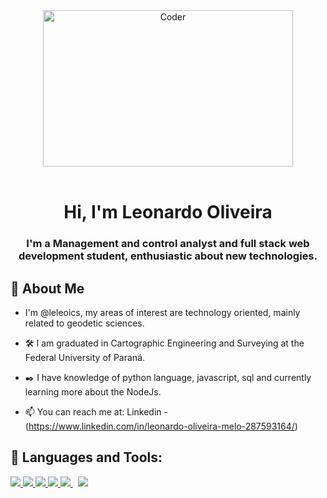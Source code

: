 <div align="center">
    <img src="https://media.giphy.com/media/qgQUggAC3Pfv687qPC/giphy.gif" alt="Coder" width="400" height="250" />
</div>
<br/>

<h1 align="center">Hi, I'm Leonardo Oliveira</h1>
<h3 align="center">I'm a Management and control analyst and full stack web development student, enthusiastic about new technologies.</h3>


## 🤪 About Me

- I'm @leleoics, my areas of interest are technology oriented, mainly related to geodetic sciences. 

- 🛠️ I am graduated in Cartographic Engineering and Surveying at the Federal University of Paraná.

- ✒️ I have knowledge of python language, javascript, sql and currently learning more about the NodeJs.

- 📫 You can reach me at: Linkedin - (https://www.linkedin.com/in/leonardo-oliveira-melo-287593164/)



## 🎈 Languages and Tools:

<p align="left">
    <a href="https://www.w3.org/python/" target="_blank"> <img src="https://img.icons8.com/color/48/000000/python.png"/> </a> 
    <a href="https://www.w3.org/html/" target="_blank"> <img src="https://img.icons8.com/color/48/000000/html-5.png"/> </a> 
    <a href="https://www.w3schools.com/css/" target="_blank"> <img src="https://img.icons8.com/color/48/000000/css3.png"/> </a>  
    <a href="https://developer.mozilla.org/en-US/docs/Web/JavaScript" target="_blank"> <img src="https://img.icons8.com/color/48/000000/javascript.png"/> </a> 
    <a style="padding-right:8px;" href="https://nodejs.org" target="_blank"> <img src="https://img.icons8.com/color/48/000000/nodejs.png"/> </a> </a>   
    <a href="https://git-scm.com/" target="_blank"> <img src="https://img.icons8.com/color/48/000000/git.png"/> </a> 
    
</p>
<br/>
